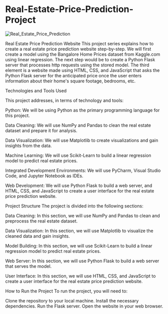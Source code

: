 # Real-Estate-Price-Prediction-Project

![Real_Estate_Price_Prediction](https://user-images.githubusercontent.com/101561391/227797374-8468fc27-9808-4036-8d2a-1c7af9b9b72c.png)



Real Estate Price Prediction Website
This project series explains how to create a real estate price prediction website step-by-step. We will first create a model using the Bangalore Home Prices dataset from Kaggle.com using linear regression. The next step would be to create a Python Flask server that processes http requests using the stored model. The third element is a website made using HTML, CSS, and JavaScript that asks the Python Flask server for the anticipated price once the user enters information about their home's square footage, bedrooms, etc.

Technologies and Tools Used

This project addresses, in terms of technology and tools:

Python: We will be using Python as the primary programming language for this project.

Data Cleaning: We will use NumPy and Pandas to clean the real estate dataset and prepare it for analysis.

Data Visualization: We will use Matplotlib to create visualizations and gain insights from the data.

Machine Learning: We will use Scikit-Learn to build a linear regression model to predict real estate prices.

Integrated Development Environments: We will use PyCharm, Visual Studio Code, and Jupyter Notebook as IDEs.

Web Development: We will use Python Flask to build a web server, and HTML, CSS, and JavaScript to create a user interface for the real estate price prediction website.

Project Structure
The project is divided into the following sections:

Data Cleaning: In this section, we will use NumPy and Pandas to clean and preprocess the real estate dataset.

Data Visualization: In this section, we will use Matplotlib to visualize the cleaned data and gain insights.

Model Building: In this section, we will use Scikit-Learn to build a linear regression model to predict real estate prices.

Web Server: In this section, we will use Python Flask to build a web server that serves the model.

User Interface: In this section, we will use HTML, CSS, and JavaScript to create a user interface for the real estate price prediction website.

How to Run the Project
To run the project, you will need to:

Clone the repository to your local machine.
Install the necessary dependencies.
Run the Flask server.
Open the website in your web browser.


